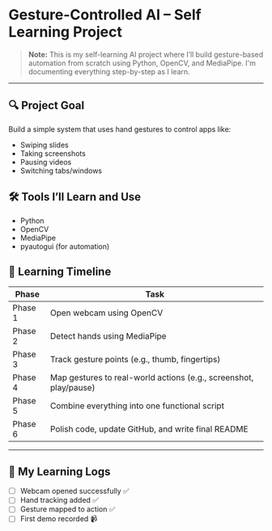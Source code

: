 # Gesture-Controlled AI – Self Learning Project

> **Note:** This is my self-learning AI project where I’ll build gesture-based automation from scratch using Python, OpenCV, and MediaPipe. I'm documenting everything step-by-step as I learn.

---

## 🔍 Project Goal

Build a simple system that uses hand gestures to control apps like:
- Swiping slides
- Taking screenshots
- Pausing videos
- Switching tabs/windows

## 🛠️ Tools I’ll Learn and Use

- Python
- OpenCV
- MediaPipe
- pyautogui (for automation)

## 📅 Learning Timeline

| Phase | Task |
|-------|----------------------------------------------------|
| Phase 1 | Open webcam using OpenCV |
| Phase 2 | Detect hands using MediaPipe |
| Phase 3 | Track gesture points (e.g., thumb, fingertips) |
| Phase 4 | Map gestures to real-world actions (e.g., screenshot, play/pause) |
| Phase 5 | Combine everything into one functional script |
| Phase 6 | Polish code, update GitHub, and write final README |


---

## 🧠 My Learning Logs

- [ ] Webcam opened successfully ✅
- [ ] Hand tracking added ✅
- [ ] Gesture mapped to action ✅
- [ ] First demo recorded 📹
